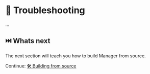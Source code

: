 # 🛟 Troubleshooting
...

## ⏭️ Whats next
The next section will teach you how to build Manager from source.

Continue: [🛠 Building from source](5_building-from-source.md)
